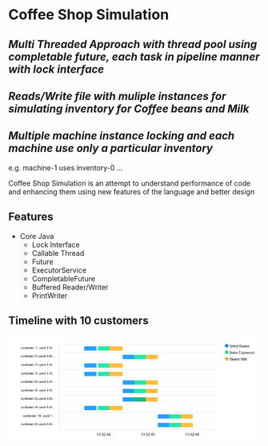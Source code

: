 # Coffee Shop Simulation
## _Multi Threaded Approach with thread pool using completable future, each task in pipeline manner with lock interface_
## _Reads/Write file with muliple instances for simulating inventory for Coffee beans and Milk_
## _Multiple machine instance locking and each machine use only a particular inventory_
e.g. machine-1 uses inventory-0 ...


Coffee Shop Simulation is an attempt to understand performance of code and enhancing them using new features of the language and better design

## Features
- Core Java
	- Lock Interface
	- Callable Thread
	- Future
	- ExecutorService
	- CompletableFuture
	- Buffered Reader/Writer
	- PrintWriter


## Timeline with 10 customers
![Apex Chart](https://github.com/chitranjanB/CoffeeShop/blob/completablefuture_multiinstance_fileio/coffeeshop-core/chart.png)
